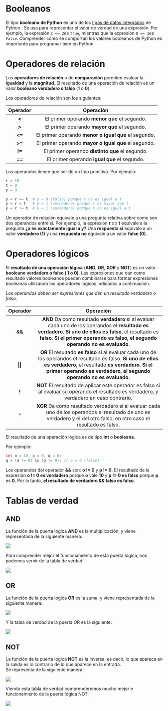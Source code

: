 # Booleanos
El tipo **booleano de Python** es uno de los [tipos de datos integrados](https://realpython.com/python-data-types/) de Python . Se usa para representar el valor de verdad de una expresión. Por ejemplo, la expresión `1 <= 2`es `True`, mientras que la expresión `0 == 1`es `False`. Comprender cómo se comportan los valores booleanos de Python es importante para programar bien en Python.

# Operadores de relación

Los **operadores de relación** o de **comparación** permiten evaluar la **igualdad** y la **magnitud**. El resultado de una operación de relación es un valor **booleano verdadero o falso** (**1** o **0**). 

Los operadores de relación son los siguientes:

Operador   |    Operación
:-------:  |  :---------:
__<__         |  El primer operando **menor que** el segundo.
__>__          | El primer operando **mayor que** el segundo.
__<=__         | El primer operando **menor o igual que** el segundo.
__>=__        | El primer operando **mayor o igual que** el segundo.
__!=__         | El primer operando **distinto que** el segundo.
__==__         | El primer operando **igual que** el segundo.

Los operandos tienen que ser de un tipo primitivo. Por ejemplo:

```python
r = 10
t = 0 
y = 0

y = r == t 	# y = 0 (falso) porque r no es igual a t
y = r > t 	# y = 1 (verdadero) porque r es mayor que t
y = r != t 	# y = 1 (verdadero) porque r no es igual a t
```
Un operador de relación equivale a una pregunta relativa sobre como son dos operandos entre sí. Por ejemplo, la expresión **r == t** equivale a la pregunta **¿x es exactamente igual a y?** Una **respuesta si** equivale a un valor **verdadero (1)** y una **respuesta no** equivale a un valor **falso (0)**.


# Operadores lógicos
El **resultado de una operación lógica** (**AND**, **OR**, **XOR** y **NOT**) es un valor **booleano verdadero o falso ( 1 o 0)**. Las expresiones que dan como resultado valores booleanos pueden combinarse para formar expresiones booleanas utilizando los operadores lógicos indicados a continuación. 

_Los operandos deben ser expresiones que den un resultado verdadero o falso._

Operador     |     Operación
:-------:    | :--------:
**&&**    |  **AND** Da como resultado **verdadero** si al evaluar cada uno de los operandos el **resultado es verdadero**. **Si uno de ellos es falso**, el resultado es **falso**. **Si el primer operando es falso, el segundo operando no es evaluado**.
**\|\|**    | **OR** El resultado **es falso** si al evaluar cada uno de los operandos el resultado es falso. **Si uno de ellos es verdadero**, el resultado **es verdadero**. **Si el primer operando es verdadero, el segundo operando no es evaluado.**
**!**    |  **NOT** El resultado de aplicar este operador es falso si al evaluar su operando el resultado es verdadero, y verdadero en caso contrario.
**^**   | **XOR** Da como resultado verdadero si al evaluar cada uno de los operandos el resultado de uno es verdadero y el del otro falso; en otro caso el resultado es falso. 

El resultado de una operación lógica es de tipo **int** o **booleana**. 

Por ejemplo:
```c
int o = 10, p = 0, q = 0;
q = (o != 0) && (p != 0); // q = 0 (falso)
```
Los operandos del operador **&&** son: **o != 0** y **p != 0**. El resultado de la expresión **o != 0 es verdadero** porque **o** vale **10** y **p != 0 es falso** porque **p** es **0**. Por lo tanto, **el resultado de verdadero && falso es falso**.

# Tablas de verdad

## AND
La función de la puerta lógica **AND** es la multiplicación, y viene representada de la siguiente manera:

![](https://aristoteles2pc.files.wordpress.com/2011/03/and-ok.jpg?w=147&zoom=2)

Para comprender mejor el funcionamiento de esta puerta lógica, nos podemos servir de la tabla de verdad:

![](https://aristoteles2pc.files.wordpress.com/2011/03/tabla-de-verdad.png?w=225&h=296&zoom=2)

## OR 
La función de la puerta lógica **OR** es la suma, y viene representada de la siguiente manera:

![](https://aristoteles2pc.files.wordpress.com/2011/03/orok.jpg?w=140&zoom=2)

Y la tabla de verdad de la puerta OR es la siguiente:

![](https://aristoteles2pc.files.wordpress.com/2011/03/or1.png)

## NOT

La función de la puerta lógica **NOT** es la inversa, es decir, lo que aparece en la salida es lo contrario de lo que aparece en la entrada.  
Se representa de la siguiente manera:

![](https://aristoteles2pc.files.wordpress.com/2011/03/notok1.jpg?w=138&zoom=2)

Viendo esta tabla de verdad comprenderemos mucho mejor e funcionamiento de la puerta lógica NOT:

![](https://aristoteles2pc.files.wordpress.com/2011/03/not1.png)
<!--stackedit_data:
eyJoaXN0b3J5IjpbLTk5NjQzMDU3NCwxMjgyNjg0MzMwLC0zMD
c4OTIxODQsLTE1NTMyMDc4MjldfQ==
-->